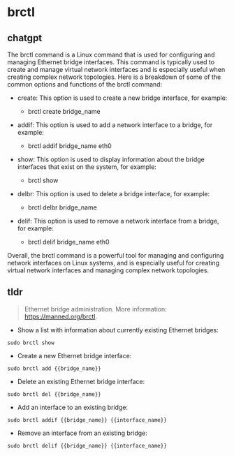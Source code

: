 # brctl 
## chatgpt 
The brctl command is a Linux command that is used for configuring and managing Ethernet bridge interfaces. This command is typically used to create and manage virtual network interfaces and is especially useful when creating complex network topologies. Here is a breakdown of some of the common options and functions of the brctl command:

- create: This option is used to create a new bridge interface, for example:
    - brctl create bridge_name

- addif: This option is used to add a network interface to a bridge, for example:
    - brctl addif bridge_name eth0

- show: This option is used to display information about the bridge interfaces that exist on the system, for example:
    - brctl show

- delbr: This option is used to delete a bridge interface, for example:
    - brctl delbr bridge_name

- delif: This option is used to remove a network interface from a bridge, for example:
    - brctl delif bridge_name eth0

Overall, the brctl command is a powerful tool for managing and configuring network interfaces on Linux systems, and is especially useful for creating virtual network interfaces and managing complex network topologies. 

## tldr 
 
> Ethernet bridge administration.
> More information: <https://manned.org/brctl>.

- Show a list with information about currently existing Ethernet bridges:

`sudo brctl show`

- Create a new Ethernet bridge interface:

`sudo brctl add {{bridge_name}}`

- Delete an existing Ethernet bridge interface:

`sudo brctl del {{bridge_name}}`

- Add an interface to an existing bridge:

`sudo brctl addif {{bridge_name}} {{interface_name}}`

- Remove an interface from an existing bridge:

`sudo brctl delif {{bridge_name}} {{interface_name}}`
